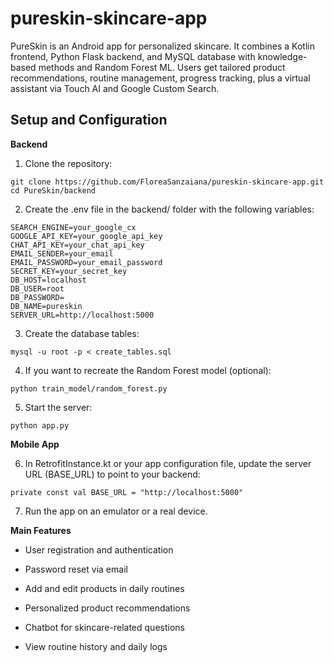 # pureskin-skincare-app
PureSkin is an Android app for personalized skincare. It combines a Kotlin frontend, Python Flask backend, and MySQL database with knowledge-based methods and Random Forest ML. Users get tailored product recommendations, routine management, progress tracking, plus a virtual assistant via Touch AI and Google Custom Search.

## Setup and Configuration

**Backend**

1. Clone the repository:

```
git clone https://github.com/FloreaSanzaiana/pureskin-skincare-app.git
cd PureSkin/backend
```

2. Create the .env file in the backend/ folder with the following variables:
```
SEARCH_ENGINE=your_google_cx
GOOGLE_API_KEY=your_google_api_key
CHAT_API_KEY=your_chat_api_key
EMAIL_SENDER=your_email
EMAIL_PASSWORD=your_email_password
SECRET_KEY=your_secret_key
DB_HOST=localhost
DB_USER=root
DB_PASSWORD=
DB_NAME=pureskin
SERVER_URL=http://localhost:5000
```

3. Create the database tables:

```
mysql -u root -p < create_tables.sql
```

4. If you want to recreate the Random Forest model (optional):

```
python train_model/random_forest.py
```

5. Start the server:

```
python app.py
```


**Mobile App**

6. In RetrofitInstance.kt or your app configuration file, update the server URL (BASE_URL) to point to your backend:

```
private const val BASE_URL = "http://localhost:5000"
```

7. Run the app on an emulator or a real device.


**Main Features**

- User registration and authentication

- Password reset via email

- Add and edit products in daily routines

- Personalized product recommendations

- Chatbot for skincare-related questions

- View routine history and daily logs
